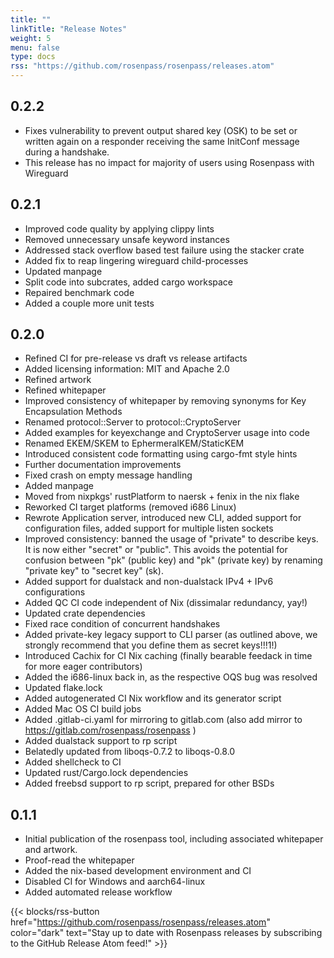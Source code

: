 ```yaml
---
title: ""
linkTitle: "Release Notes"
weight: 5
menu: false
type: docs
rss: "https://github.com/rosenpass/rosenpass/releases.atom"
---
```



## 0.2.2
- Fixes vulnerability to prevent output shared key (OSK) to be set or written again on a responder receiving the same InitConf message during a handshake.
- This release has no impact for majority of users using Rosenpass with Wireguard


## 0.2.1

- Improved code quality by applying clippy lints
- Removed unnecessary unsafe keyword instances
- Addressed stack overflow based test failure using the stacker crate
- Added fix to reap lingering wireguard child-processes
- Updated manpage
- Split code into subcrates, added cargo workspace
- Repaired benchmark code
- Added a couple more unit tests


## 0.2.0

- Refined CI for pre-release vs draft vs release artifacts
- Added licensing information: MIT and Apache 2.0
- Refined artwork
- Refined whitepaper
- Improved consistency of whitepaper by removing synonyms for Key Encapsulation Methods
- Renamed protocol::Server to protocol::CryptoServer
- Added examples for keyexchange and CryptoServer usage into code
- Renamed EKEM/SKEM to EphermeralKEM/StaticKEM
- Introduced consistent code formatting using cargo-fmt style hints
- Further documentation improvements
- Fixed crash on empty message handling
- Added manpage
- Moved from nixpkgs' rustPlatform to naersk + fenix in the nix flake
- Reworked CI target platforms (removed i686 Linux)
- Rewrote Application server, introduced new CLI, added support for configuration files, added support for multiple listen sockets
- Improved consistency: banned the usage of "private" to describe keys. It is now either "secret" or "public". This avoids the potential for confusion between "pk" (public key) and "pk" (private key) by renaming "private key" to "secret key" (sk).
- Added support for dualstack and non-dualstack IPv4 + IPv6 configurations
- Added QC CI code independent of Nix (dissimalar redundancy, yay!)
- Updated crate dependencies
- Fixed race condition of concurrent handshakes
- Added private-key legacy support to CLI parser (as outlined above, we strongly recommend that you define them as secret keys!!!1!)
- Introduced Cachix for CI Nix caching (finally bearable feedack in time for more eager contributors)
- Added the i686-linux back in, as the respective OQS bug was resolved
- Updated flake.lock
- Added autogenerated CI Nix workflow and its generator script
- Added Mac OS CI build jobs
- Added .gitlab-ci.yaml for mirroring to gitlab.com (also add mirror to https://gitlab.com/rosenpass/rosenpass )
- Added dualstack support to rp script
- Belatedly updated from liboqs-0.7.2 to liboqs-0.8.0
- Added shellcheck to CI
- Updated rust/Cargo.lock dependencies
- Added freebsd support to rp script, prepared for other BSDs

## 0.1.1

- Initial publication of the rosenpass tool, including associated whitepaper and artwork.
- Proof-read the whitepaper
- Added the nix-based development environment and CI
- Disabled CI for Windows and aarch64-linux
- Added automated release workflow

{{< blocks/rss-button href="https://github.com/rosenpass/rosenpass/releases.atom" color="dark" text="Stay up to date with Rosenpass releases by subscribing to the GitHub Release Atom feed!" >}}